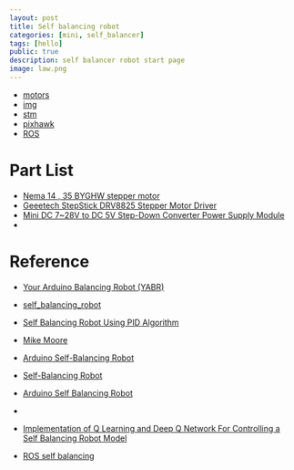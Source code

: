 ```yaml
---
layout: post
title: Self balancing robot
categories: [mini, self_balancer]
tags: [hello]
public: true
description: self balancer robot start page
image: law.png
---
```



- [motors](/stepper-motor)
- [img](/imu)
- [stm]()
- [pixhawk]()
- [ROS]()

# Part List
- [Nema 14 , 35 BYGHW stepper motor](https://www.geeetech.com/nema-14-35-byghw-stepper-motor-p-909.html)
- [Geeetech StepStick DRV8825 Stepper Motor Driver](http://www.geeetech.com/wiki/index.php/DRV8825_Motor_Driver_Board)
- [Mini DC 7~28V to DC 5V Step-Down Converter Power Supply Module](https://www.dx.com/p/mini-dc-7-28v-to-dc-5v-step-down-converter-power-supply-module-green-black-2056551.html#.X2WqiIZRVH4)
- 
# Reference
- [Your Arduino Balancing Robot (YABR)](http://www.brokking.net/yabr_main.html)
- [ self_balancing_robot ](https://github.com/sezan92/self_balancing_robot)
- [Self Balancing Robot Using PID Algorithm](https://www.instructables.com/id/Self-Balancing-Robot-Using-PID-Algorithm-STM-MC/)
- [Mike Moore](http://moore-mike.com/learn-controls-part-1.html)

- [Arduino Self-Balancing Robot](https://www.instructables.com/Arduino-Self-Balancing-Robot-1/)
- [Self-Balancing Robot](https://www.instructables.com/Self-Balancing-Robot/)
- [Arduino Self Balancing Robot](https://www.viralsciencecreativity.com/post/arduino-self-balancing-robot)
- 
- [Implementation of Q Learning and Deep Q Network For Controlling a Self Balancing Robot Model ](https://www.groundai.com/project/implementation-of-q-learning-and-deep-q-network-for-controlling-a-self-balancing-robot-model/1)

- [ROS self balancing ](https://github.com/sezan92/self_balancing_robot)

